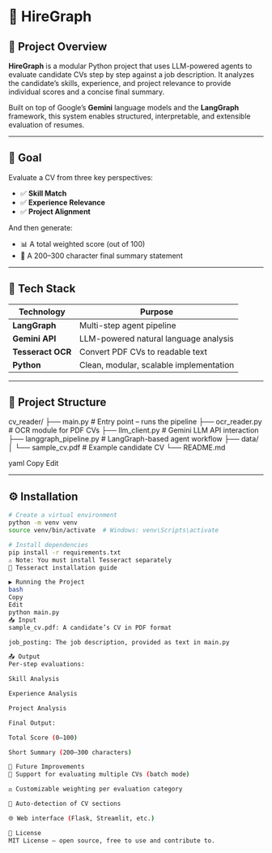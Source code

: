 # 📄 HireGraph

## 🚀 Project Overview

**HireGraph** is a modular Python project that uses LLM-powered agents to evaluate candidate CVs step by step against a job description. It analyzes the candidate’s skills, experience, and project relevance to provide individual scores and a concise final summary.

Built on top of Google’s **Gemini** language models and the **LangGraph** framework, this system enables structured, interpretable, and extensible evaluation of resumes.

---

## 🎯 Goal

Evaluate a CV from three key perspectives:

- ✅ **Skill Match**
- ✅ **Experience Relevance**
- ✅ **Project Alignment**

And then generate:

- 📊 A total weighted score (out of 100)
- 📝 A 200–300 character final summary statement

---

## 🧠 Tech Stack

| Technology       | Purpose                               |
|------------------|----------------------------------------|
| **LangGraph**    | Multi-step agent pipeline              |
| **Gemini API**   | LLM-powered natural language analysis  |
| **Tesseract OCR**| Convert PDF CVs to readable text       |
| **Python**       | Clean, modular, scalable implementation|

---

## 🧱 Project Structure

cv_reader/
├── main.py # Entry point – runs the pipeline
├── ocr_reader.py # OCR module for PDF CVs
├── llm_client.py # Gemini LLM API interaction
├── langgraph_pipeline.py # LangGraph-based agent workflow
├── data/
│ └── sample_cv.pdf # Example candidate CV
└── README.md

yaml
Copy
Edit

---

## ⚙️ Installation

```bash
# Create a virtual environment
python -m venv venv
source venv/bin/activate  # Windows: venv\Scripts\activate

# Install dependencies
pip install -r requirements.txt
⚠️ Note: You must install Tesseract separately
🔗 Tesseract installation guide

▶️ Running the Project
bash
Copy
Edit
python main.py
📥 Input
sample_cv.pdf: A candidate’s CV in PDF format

job_posting: The job description, provided as text in main.py

📤 Output
Per-step evaluations:

Skill Analysis

Experience Analysis

Project Analysis

Final Output:

Total Score (0–100)

Short Summary (200–300 characters)

🚧 Future Improvements
🔄 Support for evaluating multiple CVs (batch mode)

⚖️ Customizable weighting per evaluation category

🧾 Auto-detection of CV sections

🌐 Web interface (Flask, Streamlit, etc.)

📄 License
MIT License – open source, free to use and contribute to.

